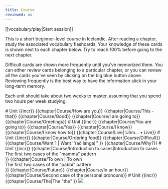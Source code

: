 ```yaml
---
title: Course
reviewed: no
---
```


<div className="centered-button">
<div class="button big">[[vocabulary/play|Start session]]</div>
</div>

This is a short beginner-level course in Icelandic.
After reading a chapter, study the associated vocabulary flashcards.
Your knowledge of these cards is shown next to each chapter below. Try to reach 100% before going to the next chapter.

Difficult cards are shown more frequently until you've memorized them. You can either review cards belonging to a particular chapter, or you can review all the cards you've seen by clicking on the big blue button above. Reviewing frequently is the best way to have the information stick in your long-term memory.

Each unit should take about two weeks to master, assuming that you spend two hours per week studying.

<!-- {{spacer|10}} -->

<TOC>
# Unit {{incr}}
{{chapter|Course/How are you}}
{{chapter|Course/This - that}}
{{chapter|Course/Good}}
{{chapter|Course/I am going to}}
{{chapter|Course/Greetings}}
# Unit {{incr}}
{{chapter|Course/You are going to}}
{{chapter|Course/Yes}}
{{chapter|Course/I know}}
{{chapter|Course/I know how to}}
{{chapter|Course/Live| Uhm... • Live}}
# Unit {{incr}}
{{chapter|Course/Ordering food}}
{{chapter|Course/Difficult}}
{{chapter|Course/Want 1 | Want ''(að langa)'' <!-- Langar -->}}
{{chapter|Course/Why?}}
# Unit {{incr}}
{{chapter|Course/Introduction to cases|Introduction to cases <div class="toc_subtitle">The first two cases of the "mamma" pattern</div>}}
{{chapter|Course/To own | To own  <div class="toc_subtitle">The first two cases of the "pabbi" pattern</div>}}
{{chapter|Course/Future}}
{{chapter|Course/In an hour}}
{{chapter|Course/Second case of the personal pronouns}}
# Unit {{incr}}
{{chapter|Course/The|The "the" <!--<div class="toc_subtitle"></div>-->}}

<!-- ***
<div style="background: #aba3b4">

# Unit {{incr}}
{{chapter|Course/When?}}
{{chapter|Course/Doing}}
{{chapter|Course/To watch}}
{{chapter|Course/How?}}
{{chapter|Course/I like}}
# Unit {{incr}}
{{chapter|Course/Want 2 | Want ''(að vilja)'' <!-- Vilja -- >}}
</div> -->
</TOC>

<Image src="Börn_svarthvít.jpg"/>
